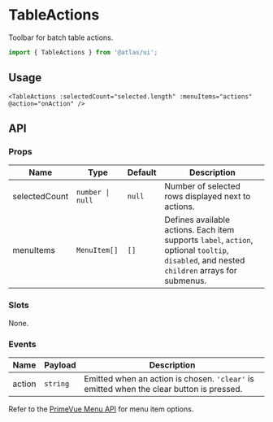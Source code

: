 # TableActions

Toolbar for batch table actions.

```ts
import { TableActions } from '@atlas/ui';
```

## Usage

```vue
<TableActions :selectedCount="selected.length" :menuItems="actions" @action="onAction" />
```

## API

### Props

| Name | Type | Default | Description |
| ---- | ---- | ------- | ----------- |
| selectedCount | `number \| null` | `null` | Number of selected rows displayed next to actions. |
| menuItems | `MenuItem[]` | `[]` | Defines available actions. Each item supports `label`, `action`, optional `tooltip`, `disabled`, and nested `children` arrays for submenus. |

### Slots

None.

### Events

| Name | Payload | Description |
| ---- | ------- | ----------- |
| action | `string` | Emitted when an action is chosen. `'clear'` is emitted when the clear button is pressed. |

Refer to the [PrimeVue Menu API](https://primevue.org/menu/#api) for menu item options.
